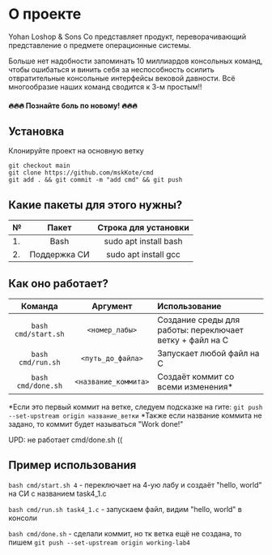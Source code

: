# О проекте
Yohan Loshop & Sons Co представляет продукт, переворачивающий представление о предмете операционные системы. 

Больше нет надобности запоминать 10 миллиардов консольных команд, чтобы ошибаться и винить себя за неспособность осилить отвратительные консольные интерфейсы вековой давности.
Всё многообразие наших команд сводится к 3-м простым!!

#### 🔥🔥🔥 Познайте боль по новому! 🔥🔥🔥

## Установка
Клонируйте проект на основную ветку

```
git checkout main
git clone https://github.com/mskKote/cmd
git add . && git commit -m "add cmd" && git push
```

## Какие пакеты для этого нужны?

| №  | Пакет         | Строка для установки   |
|----|:-------------:|:----------------------:|
| 1. | Bash          | sudo apt install bash  |
| 2. | Поддержка СИ  | sudo apt install gcc   |

## Как оно работает? 

| Команда               | Аргумент               | Использование                                          |
|:---------------------:|:----------------------:|:-------------------------------------------------------|
|```bash cmd/start.sh```|```<номер_лабы>```      |Создание среды для работы: переключает ветку + файл на C|
|```bash cmd/run.sh```  |```<путь_до_файла>```   |Запускает любой файл на C                               |
|```bash cmd/done.sh``` |```<название_коммита>```|Создаёт коммит со всеми изменения*                      |

*Если это первый коммит на ветке, следуем подсказке на гите: ```git push --set-upstream origin название_ветки```
*Также если название коммита не задано, то коммит будет называться "Work done!"

UPD: не работает cmd/done.sh ((

## Пример использования
```bash cmd/start.sh 4``` - переключает на 4-ую лабу и создаёт "hello, world" на СИ с названием task4_1.c

```bash cmd/run.sh task4_1.c``` - запускаем файл, видим "hello, world" в консоли

```bash cmd/done.sh``` - сделали коммит, но тк ветка ещё не создана, то пишем
```git push --set-upstream origin working-lab4```
